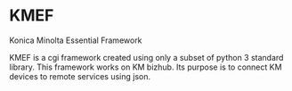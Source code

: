 KMEF
====

Konica Minolta Essential Framework

KMEF is a cgi framework created using only a subset of python 3 standard library.
This framework works on KM bizhub.
Its purpose is to connect KM devices to remote services using json.
